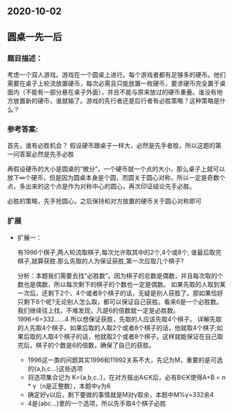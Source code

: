 ## 2020-10-02

## 圆桌一先一后

### 题目描述：

考虑一个双人游戏。游戏在一个圆桌上进行。每个游戏者都有足够多的硬币。他们需要在桌子上轮流放置硬币，每次必需且只能放置一枚硬币，要求硬币完全置于桌面内（不能有一部分悬在桌子外面），并且不能与原来放过的硬币重叠。谁没有地方放置新的硬币，谁就输了。游戏的先行者还是后行者有必胜策略？这种策略是什么？

### 参考答案: 

首先，谁有必胜机会？ 假设硬币跟桌子一样大，必然是先手者胜，所以这题的第一问答案必然是先手必胜

再假设硬币的大小是圆桌的“微分”，一个硬币就一个点的大小，那么桌子上就可以放下∞个硬币，但是因为圆桌本身是个圆，而圆关于圆心对称，所以一定是奇数个点，多出来的这个点是作为对称中心的圆心，再次印证结论先手必胜。

必胜的策略，先手抢圆心，之后保持和对方放置的硬币关于圆心对称即可

### 扩展
- 扩展一：

  有1996个棋子,两人轮流取棋子,每次允许取其中的2个,4个或8个, 谁最后取完棋子,就算获胜.那么先取的人为保证获胜,第一次应取几个棋子?

  分析：本题我们需要去找“必胜数”。因为棋子的总数是偶数，并且每次取的个数也是偶数，所以每次剩下的棋子的个数也一定是偶数。
  如果先取的人取到某一次后，还剩下2个、4个或者8个棋子的话，无疑是别人获胜了。那如果恰好只剩下6个呢?无论别人怎么取，都可以保证自己获胜。看来6是一个必胜数。我们继续往上找，不难发现，凡是6的倍数就一定是必胜数。
  1996÷6=332……4
  所以想保证获胜，先取的人应该先取4个棋子。
  详解先取的人先取4个棋子。如果后取的人取2个或者8个棋子的话，他就取4个棋子;如果后取的人取4个棋子的话，他就取2个或者8个棋子。这样就能保证在自己取完后，棋子的个数是6的倍数，确保了自己的获胜。

  - 1996这一类的问题其实1996和11992关系不大，先记为M，重要的是可选的{a,b,c…}这些选项
  - 将选项集合记为 K={a,b,c..}，在对方报出A∈K后，必有B∈K使得A+B = n * γ（n是正整数），本题中γ为6
  - 确定好γ以后，剩下要做的事情就是M对γ取余，本题中M%γ=332余4
  - 4是{abc…}里的一个选项，所以先手取4个棋子必胜


